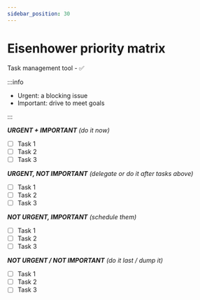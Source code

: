 ```yaml
---
sidebar_position: 30
---
```


# Eisenhower priority matrix

Task management tool -  ✅

:::info

- Urgent: a blocking issue
- Important: drive to meet goals

:::

***URGENT + IMPORTANT***
*(do it now)*

- [ ] Task 1
- [ ] Task 2
- [ ] Task 3

***URGENT, NOT IMPORTANT***
*(delegate or do it after tasks above)*

- [ ] Task 1
- [ ] Task 2
- [ ] Task 3

***NOT URGENT, IMPORTANT***
*(schedule them)*

- [ ] Task 1
- [ ] Task 2
- [ ] Task 3

***NOT URGENT / NOT IMPORTANT***
*(do it last / dump it)*

- [ ] Task 1
- [ ] Task 2
- [ ] Task 3
